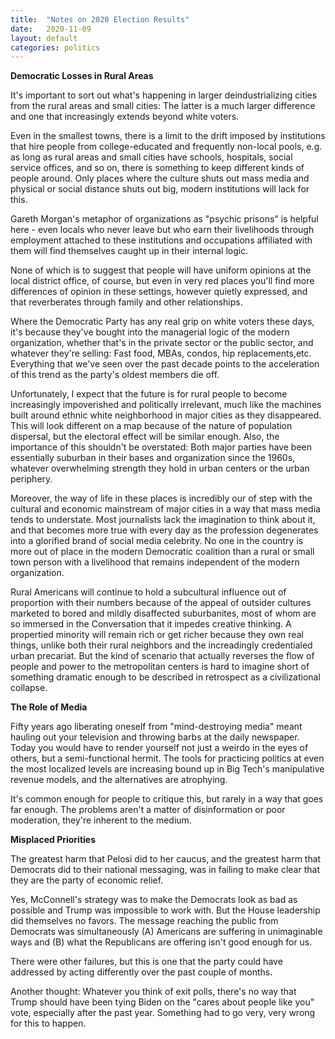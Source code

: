 ```yaml
---
title:  "Notes on 2020 Election Results"
date:   2020-11-09
layout: default
categories: politics
---
```


<b>Democratic Losses in Rural Areas</b>

It's important to sort out what's happening in larger deindustrializing cities from the rural areas and small cities: The latter is a much larger difference and one that increasingly extends beyond white voters.

Even in the smallest towns, there is a limit to the drift imposed by institutions that hire people from college-educated and frequently non-local pools, e.g. as long as rural areas and small cities have schools, hospitals, social service offices, and so on, there is something to keep different kinds of people around. Only places where the culture shuts out mass media and physical or social distance shuts out big, modern institutions will lack for this.

Gareth Morgan's metaphor of organizations as "psychic prisons" is helpful here - even locals who never leave but who earn their livelihoods through employment attached to these institutions and occupations affiliated with them will find themselves caught up in their internal logic.

None of which is to suggest that people will have uniform opinions at the local district office, of course, but even in very red places you'll find more differences of opinion in these settings, however quietly expressed, and that reverberates through family and other relationships.

Where the Democratic Party has any real grip on white voters these days, it's because they've bought into the managerial logic of the modern organization, whether that's in the private sector or the public sector, and whatever they're selling: Fast food, MBAs, condos, hip replacements,etc. Everything that we've seen over the past decade points to the acceleration of this trend as the party's oldest members die off.

Unfortunately, I expect that the future is for rural people to become increasingly impoverished and politically irrelevant, much like the machines built around ethnic white neighborhood in major cities as they disappeared. This will look different on a map because of the nature of population dispersal, but the electoral effect will be similar enough. Also, the importance of this shouldn't be overstated: Both major parties have been essentially suburban in their bases and organization since the 1960s, whatever overwhelming strength they hold in urban centers or the urban periphery.

Moreover, the way of life in these places is incredibly our of step with the cultural and economic mainstream of major cities in a way that mass media tends to understate. Most journalists lack the imagination to think about it, and that becomes more true with every day as the profession degenerates into a glorified brand of social media celebrity. No one in the country is more out of place in the modern Democratic coalition than a rural or small town person with a livelihood that remains independent of the modern organization.

Rural Americans will continue to hold a subcultural influence out of proportion with their numbers because of the appeal of outsider cultures marketed to bored and mildly disaffected suburbanites, most of whom are so immersed in the Conversation that it impedes creative thinking. A propertied minority will remain rich or get richer because they own real things, unlike both their rural neighbors and the increadingly credentialed urban precariat. But the kind of scenario that actually reverses the flow of people and power to the metropolitan centers is hard to imagine short of something dramatic enough to be described in retrospect as a civilizational collapse. 

<b>The Role of Media</b>

Fifty years ago liberating oneself from "mind-destroying media" meant hauling out your television and throwing barbs at the daily newspaper. Today you would have to render yourself not just a weirdo in the eyes of others, but a semi-functional hermit. The tools for practicing politics at even the most localized levels are increasing bound up in Big Tech's manipulative revenue models, and the alternatives are atrophying.

It's common enough for people to critique this, but rarely in a way that goes far enough. The problems aren't a matter of disinformation or poor moderation, they're inherent to the medium. 

<b>Misplaced Priorities</b>

The greatest harm that Pelosi did to her caucus, and the greatest harm that Democrats did to their national messaging, was in failing to make clear that they are the party of economic relief.

Yes, McConnell's strategy was to make the Democrats look as bad as possible and Trump was impossible to work with. But the House leadership did themselves no favors. The message reaching the public from Democrats was simultaneously (A) Americans are suffering in unimaginable ways and (B) what the Republicans are offering isn't good enough for us.

There were other failures, but this is one that the party could have addressed by acting differently over the past couple of months.

Another thought: Whatever you think of exit polls, there's no way that Trump should have been tying Biden on the "cares about people like you" vote, especially after the past year. Something had to go very, very wrong for this to happen.
